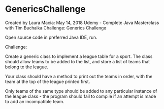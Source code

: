 # GenericsChallenge

Created by Laura Macia: May 14, 2018
Udemy - Complete Java Masterclass with Tim Buchalka
Challenge: Generics Challenge

Open source code in preferred Java IDE, run.

Challenge:

Create a generic class to implement a league table for a sport.
The class should allow teams to be added to the list, and store
a list of teams that belong to the league.

Your class should have a method to print out the teams in order,
with the team at the top of the league printed first.
 
Only teams of the same type should be added to any particular
instance of the league class - the program should fail to compile
if an attempt is made to add an incompatible team.
